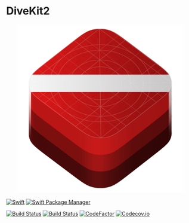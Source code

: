 # DiveKit2

<p align="center">
<img src="https://raw.githubusercontent.com/jaytrisw/DiveKit/develop/DiveKit-Logo.png" alt="drawing" width="450"/>
</p>

[![Swift](https://img.shields.io/badge/Swift-5.10-clear?labelColor=343434&color=de5d43)](https://img.shields.io/badge/Swift-5.10-clear?labelColor=343434&color=de5d43)
[![Swift Package Manager](https://img.shields.io/badge/Swift_Package_Manager-Compatible-clear?labelColor=343434&color=de5d43
)](https://img.shields.io/badge/Swift_Package_Manager-Compatible-clear?labelColor=343434&color=de5d43)

[![Build Status](https://github.com/jaytrisw/DiveKit/workflows/Swift/badge.svg)](https://github.com/jaytrisw/DiveKit/actions/workflows/swift.yml)
[![Build Status](https://app.bitrise.io/app/888b1200-4cd1-4e34-a305-0ab610355179/status.svg?token=QZtC4sYSLTadUfRmuxzzmQ&branch=main)](https://app.bitrise.io/app/888b1200-4cd1-4e34-a305-0ab610355179)
[![CodeFactor](https://www.codefactor.io/repository/github/jaytrisw/divekit/badge)](https://www.codefactor.io/repository/github/jaytrisw/divekit)
[![Codecov.io](https://codecov.io/github/jaytrisw/DiveKit/graph/badge.svg?token=NOoje9nTQv)](https://codecov.io/github/jaytrisw/DiveKit)
